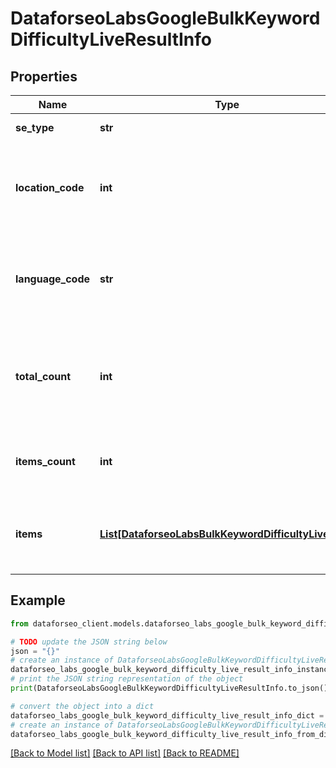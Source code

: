 # DataforseoLabsGoogleBulkKeywordDifficultyLiveResultInfo


## Properties

Name | Type | Description | Notes
------------ | ------------- | ------------- | -------------
**se_type** | **str** | search engine type | [optional] 
**location_code** | **int** | location code in a POST array if there is no data, then the value is null | [optional] 
**language_code** | **str** | language code in a POST array if there is no data, then the value is null | [optional] 
**total_count** | **int** | total amount of results in our database relevant to your request | [optional] 
**items_count** | **int** | the number of results returned in the items array | [optional] 
**items** | [**List[DataforseoLabsBulkKeywordDifficultyLiveItem]**](DataforseoLabsBulkKeywordDifficultyLiveItem.md) | contains keywords and related keyword difficulty scores | [optional] 

## Example

```python
from dataforseo_client.models.dataforseo_labs_google_bulk_keyword_difficulty_live_result_info import DataforseoLabsGoogleBulkKeywordDifficultyLiveResultInfo

# TODO update the JSON string below
json = "{}"
# create an instance of DataforseoLabsGoogleBulkKeywordDifficultyLiveResultInfo from a JSON string
dataforseo_labs_google_bulk_keyword_difficulty_live_result_info_instance = DataforseoLabsGoogleBulkKeywordDifficultyLiveResultInfo.from_json(json)
# print the JSON string representation of the object
print(DataforseoLabsGoogleBulkKeywordDifficultyLiveResultInfo.to_json())

# convert the object into a dict
dataforseo_labs_google_bulk_keyword_difficulty_live_result_info_dict = dataforseo_labs_google_bulk_keyword_difficulty_live_result_info_instance.to_dict()
# create an instance of DataforseoLabsGoogleBulkKeywordDifficultyLiveResultInfo from a dict
dataforseo_labs_google_bulk_keyword_difficulty_live_result_info_from_dict = DataforseoLabsGoogleBulkKeywordDifficultyLiveResultInfo.from_dict(dataforseo_labs_google_bulk_keyword_difficulty_live_result_info_dict)
```
[[Back to Model list]](../README.md#documentation-for-models) [[Back to API list]](../README.md#documentation-for-api-endpoints) [[Back to README]](../README.md)


